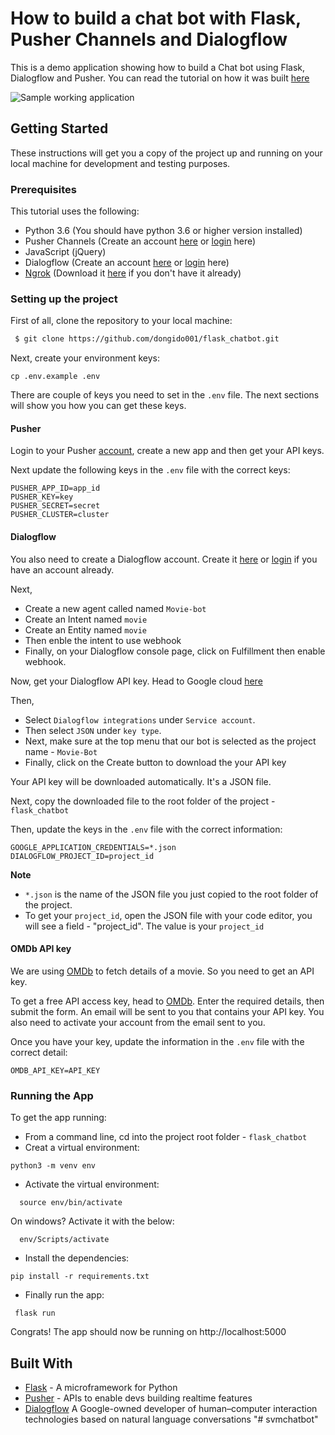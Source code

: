 # How to build a chat bot with Flask, Pusher Channels and Dialogflow

This is a demo application showing how to build a Chat bot using Flask, Dialogflow and Pusher. You can read the tutorial on how it was built [here](https://pusher.com/tutorials/chatbot-flask-dialogflow)

![Sample working application](https://image.ibb.co/e6pMQJ/chat_bot_sample.gif "Sample working application")

## Getting Started

These instructions will get you a copy of the project up and running on your local machine for development and testing purposes.

### Prerequisites

This tutorial uses the following:

 - Python 3.6 (You should have python 3.6 or higher version installed)
 - Pusher Channels (Create an account [here](https://dashboard.pusher.com/accounts/sign_up) or [login](https://dashboard.pusher.com/accounts/sign_in) here)
 - JavaScript (jQuery)
 - Dialogflow (Create an account [here](https://dashboard.pusher.com/accounts/sign_up) or [login](https://dashboard.pusher.com/accounts/sign_in) here)
 - [Ngrok](https://ngrok.com/) (Download it [here](https://ngrok.com/download) if you don't have it already)

### Setting up the project

First of all, clone the repository to your local machine:

```sh
 $ git clone https://github.com/dongido001/flask_chatbot.git
```

Next, create your environment keys:

```
cp .env.example .env
```
There are couple of keys you need to set in the `.env` file. The next sections will show you how you can get these keys.

#### Pusher

Login to your Pusher [account](https://dashboard.pusher.com/accounts/sign_in), create a new app and then get your API keys.

 Next update the following keys in the `.env` file with the correct keys:
  ```
  PUSHER_APP_ID=app_id
  PUSHER_KEY=key
  PUSHER_SECRET=secret
  PUSHER_CLUSTER=cluster
  ```

#### Dialogflow

You also need to create a Dialogflow account. Create it [here](https://console.dialogflow.com/api-client/#/login) or [login](https://console.dialogflow.com/api-client/#/login) if you have an account already.

Next,
  - Create a new agent called named `Movie-bot`
  - Create an Intent named `movie`
  - Create an Entity named `movie`
  - Then enble the intent to use webhook
  - Finally, on your Dialogflow console page, click on Fulfillment then enable webhook. 

Now, get your Dialogflow API key. Head to Google cloud [here](https://console.cloud.google.com/apis/credentials/serviceaccountkey)

Then,
  - Select `Dialogflow integrations` under `Service account`. 
  - Then select `JSON` under `key type`. 
  - Next, make sure at the top menu that our bot is selected as the project name - `Movie-Bot`
  - Finally, click on the Create button to download the your API key

Your API key will be downloaded automatically. It's a JSON file.

Next, copy the downloaded file to the root folder of the project - `flask_chatbot`

Then, update the keys in the `.env` file with the correct information:
 ```
 GOOGLE_APPLICATION_CREDENTIALS=*.json
 DIALOGFLOW_PROJECT_ID=project_id
 ```
 **Note**
   - `*.json` is the name of the JSON file you just copied to the root folder of the project.
   - To get your `project_id`, open the JSON file with your code editor, you will see a field - "project_id". The value is your `project_id`


#### OMDb API key

We are using [OMDb](http://www.omdbapi.com/) to fetch details of a movie. So you need to get an API key.

To get a free API access key, head to [OMDb](http://www.omdbapi.com/apikey.aspx). Enter the required details, then submit the form. An email will be sent to you that contains your API key. You also need to activate your account from the email sent to you.

Once you have your key, update the information in the `.env` file with the correct detail:

```
OMDB_API_KEY=API_KEY
```

### Running the App

To get the app running:

 - From a command line, cd into the project root folder - `flask_chatbot`
 - Creat a virtual environment:
 ```
 python3 -m venv env
 ```
 - Activate the virtual environment:
 ```
   source env/bin/activate
 ```
 On windows? Activate it with the below:
 ```
   env/Scripts/activate
 ```

 - Install the dependencies:
 ```
 pip install -r requirements.txt
 ```

 - Finally run the app:
 ```
  flask run
 ```

 Congrats! The app should now be running on http://localhost:5000

## Built With

* [Flask](http://flask.pocoo.org/) - A microframework for Python
* [Pusher](https://pusher.com/) - APIs to enable devs building realtime features
* [Dialogflow](https://dialogflow.com/) A Google-owned developer of human–computer interaction technologies based on natural language conversations
"# svmchatbot" 
